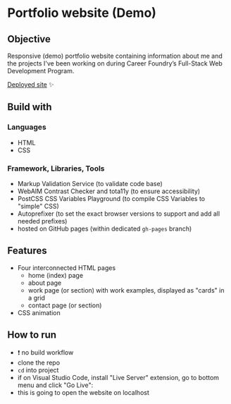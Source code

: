 # Portfolio website (Demo)

## Objective

Responsive (demo) portfolio website containing information about me and the projects I've been working on during Career Foundry’s Full-Stack Web Development Program.

[Deployed site](https://tessa-tum.github.io/portfolio-website/) :sparkles:

## Build with

### Languages

- HTML
- CSS

### Framework, Libraries, Tools

- Markup Validation Service (to validate code base)
- WebAIM Contrast Checker and tota11y (to ensure accessibility)
- PostCSS CSS Variables Playground (to compile CSS Variables to "simple" CSS)
- Autoprefixer (to set the exact browser versions to support and add all needed prefixes)
- hosted on GitHub pages (within dedicated `gh-pages` branch)

## Features

- Four interconnected HTML pages
  - home (index) page 
  - about page
  - work page (or section) with work examples, displayed as "cards" in a grid
  - contact page (or section)
- CSS animation

## How to run 

- :exclamation: no build workflow
- clone the repo
- `cd` into project
- if on Visual Studio Code, install "Live Server" extension, go to bottom menu and click "Go Live": <br>
- this is going to open the website on localhost